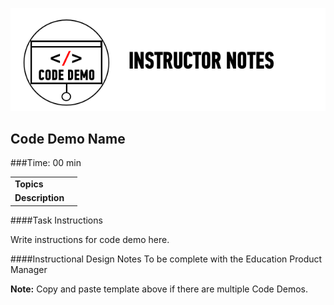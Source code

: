 ![Code Demo](../../assets/ICL_icons/instr_code_demo.png)

## Code Demo Name

###Time: 00 min

| | |
| ------------- |:-------------|
| __Topics__ | | 
| __Description__| |    
 


####Task Instructions

Write instructions for code demo here.

####Instructional Design Notes
To be complete with the Education Product Manager


__Note:__	Copy and paste template above if there are multiple Code Demos. 